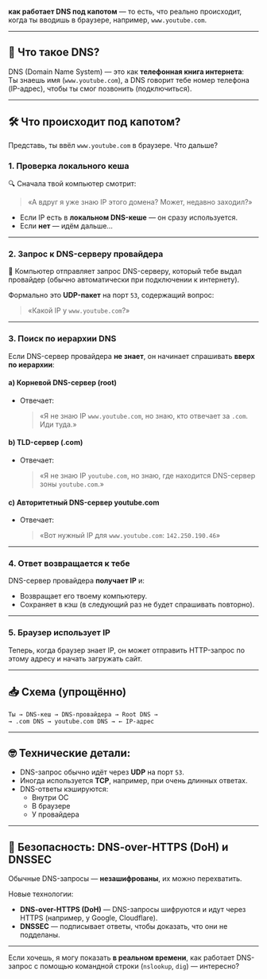 **как работает DNS под капотом** — то есть, что реально происходит, когда ты вводишь в браузере, например, `www.youtube.com`.

---

## 🔎 Что такое DNS?

DNS (Domain Name System) — это как **телефонная книга интернета**:  
Ты знаешь имя (`www.youtube.com`), а DNS говорит тебе номер телефона (IP-адрес), чтобы ты смог позвонить (подключиться).

---

## 🛠 Что происходит под капотом?

Представь, ты ввёл `www.youtube.com` в браузере. Что дальше?

### 1. **Проверка локального кеша**
🔍 Сначала твой компьютер смотрит:
> «А вдруг я уже знаю IP этого домена? Может, недавно заходил?»

- Если IP есть в **локальном DNS-кеше** — он сразу используется.
- Если **нет** — идём дальше…

---

### 2. **Запрос к DNS-серверу провайдера**
📡 Компьютер отправляет запрос DNS-серверу, который тебе выдал провайдер (обычно автоматически при подключении к интернету).

Формально это **UDP-пакет** на порт `53`, содержащий вопрос:
> «Какой IP у `www.youtube.com`?»

---

### 3. **Поиск по иерархии DNS**
Если DNS-сервер провайдера **не знает**, он начинает спрашивать **вверх по иерархии**:

#### a) **Корневой DNS-сервер (root)**
- Отвечает:  
  > «Я не знаю IP `www.youtube.com`, но знаю, кто отвечает за `.com`. Иди туда.»

#### b) **TLD-сервер (.com)**
- Отвечает:  
  > «Я не знаю IP `youtube.com`, но знаю, где находится DNS-сервер зоны `youtube.com`.»

#### c) **Авторитетный DNS-сервер youtube.com**
- Отвечает:  
  > «Вот нужный IP для `www.youtube.com`: `142.250.190.46`»

---

### 4. **Ответ возвращается к тебе**
DNS-сервер провайдера **получает IP** и:
- Возвращает его твоему компьютеру.
- Сохраняет в кэш (в следующий раз не будет спрашивать повторно).

---

### 5. **Браузер использует IP**
Теперь, когда браузер знает IP, он может отправить HTTP-запрос по этому адресу и начать загружать сайт.

---

## 📥 Схема (упрощённо)

```
Ты → DNS-кеш → DNS-провайдера → Root DNS →
→ .com DNS → youtube.com DNS → ← IP-адрес
```

---

## 🤓 Технические детали:
- DNS-запрос обычно идёт через **UDP** на порт `53`.
- Иногда используется **TCP**, например, при очень длинных ответах.
- DNS-ответы кэшируются:  
  - Внутри ОС  
  - В браузере  
  - У провайдера

---

## 🔐 Безопасность: DNS-over-HTTPS (DoH) и DNSSEC

Обычные DNS-запросы — **незашифрованы**, их можно перехватить.

Новые технологии:
- **DNS-over-HTTPS (DoH)** — DNS-запросы шифруются и идут через HTTPS (например, у Google, Cloudflare).
- **DNSSEC** — подписывает ответы, чтобы доказать, что они не подделаны.

---

Если хочешь, я могу показать **в реальном времени**, как работает DNS-запрос с помощью командной строки (`nslookup`, `dig`) — интересно?